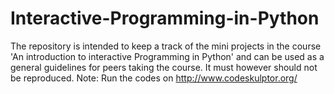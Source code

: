 # Interactive-Programming-in-Python
The repository is intended to keep a track of the mini projects in the course 'An introduction to interactive Programming in 
Python' and can be used as a general guidelines for peers taking the course. It must however should not be reproduced. 
Note: Run the codes on http://www.codeskulptor.org/
